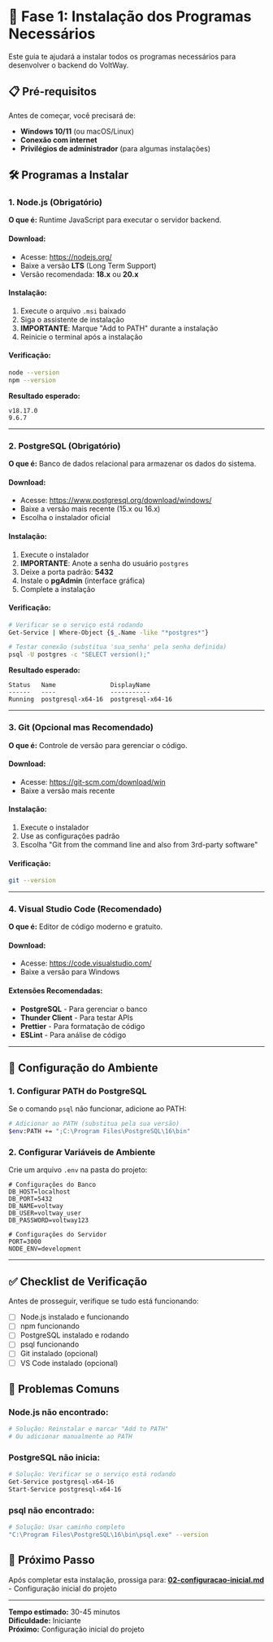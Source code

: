 # 🚀 Fase 1: Instalação dos Programas Necessários

Este guia te ajudará a instalar todos os programas necessários para desenvolver o backend do VoltWay.

## 📋 Pré-requisitos

Antes de começar, você precisará de:
- **Windows 10/11** (ou macOS/Linux)
- **Conexão com internet**
- **Privilégios de administrador** (para algumas instalações)

## 🛠️ Programas a Instalar

### 1. **Node.js** (Obrigatório)
**O que é:** Runtime JavaScript para executar o servidor backend.

#### **Download:**
- Acesse: https://nodejs.org/
- Baixe a versão **LTS** (Long Term Support)
- Versão recomendada: **18.x** ou **20.x**

#### **Instalação:**
1. Execute o arquivo `.msi` baixado
2. Siga o assistente de instalação
3. **IMPORTANTE**: Marque "Add to PATH" durante a instalação
4. Reinicie o terminal após a instalação

#### **Verificação:**
```bash
node --version
npm --version
```
**Resultado esperado:**
```
v18.17.0
9.6.7
```

---

### 2. **PostgreSQL** (Obrigatório)
**O que é:** Banco de dados relacional para armazenar os dados do sistema.

#### **Download:**
- Acesse: https://www.postgresql.org/download/windows/
- Baixe a versão mais recente (15.x ou 16.x)
- Escolha o instalador oficial

#### **Instalação:**
1. Execute o instalador
2. **IMPORTANTE**: Anote a senha do usuário `postgres`
3. Deixe a porta padrão: **5432**
4. Instale o **pgAdmin** (interface gráfica)
5. Complete a instalação

#### **Verificação:**
```bash
# Verificar se o serviço está rodando
Get-Service | Where-Object {$_.Name -like "*postgres*"}

# Testar conexão (substitua 'sua_senha' pela senha definida)
psql -U postgres -c "SELECT version();"
```

**Resultado esperado:**
```
Status   Name               DisplayName
------   ----               -----------
Running  postgresql-x64-16  postgresql-x64-16
```

---

### 3. **Git** (Opcional mas Recomendado)
**O que é:** Controle de versão para gerenciar o código.

#### **Download:**
- Acesse: https://git-scm.com/download/win
- Baixe a versão mais recente

#### **Instalação:**
1. Execute o instalador
2. Use as configurações padrão
3. Escolha "Git from the command line and also from 3rd-party software"

#### **Verificação:**
```bash
git --version
```

---

### 4. **Visual Studio Code** (Recomendado)
**O que é:** Editor de código moderno e gratuito.

#### **Download:**
- Acesse: https://code.visualstudio.com/
- Baixe a versão para Windows

#### **Extensões Recomendadas:**
- **PostgreSQL** - Para gerenciar o banco
- **Thunder Client** - Para testar APIs
- **Prettier** - Para formatação de código
- **ESLint** - Para análise de código

---

## 🔧 Configuração do Ambiente

### **1. Configurar PATH do PostgreSQL**
Se o comando `psql` não funcionar, adicione ao PATH:

```bash
# Adicionar ao PATH (substitua pela sua versão)
$env:PATH += ";C:\Program Files\PostgreSQL\16\bin"
```

### **2. Configurar Variáveis de Ambiente**
Crie um arquivo `.env` na pasta do projeto:

```env
# Configurações do Banco
DB_HOST=localhost
DB_PORT=5432
DB_NAME=voltway
DB_USER=voltway_user
DB_PASSWORD=voltway123

# Configurações do Servidor
PORT=3000
NODE_ENV=development
```

---

## ✅ Checklist de Verificação

Antes de prosseguir, verifique se tudo está funcionando:

- [ ] Node.js instalado e funcionando
- [ ] npm funcionando
- [ ] PostgreSQL instalado e rodando
- [ ] psql funcionando
- [ ] Git instalado (opcional)
- [ ] VS Code instalado (opcional)

## 🚨 Problemas Comuns

### **Node.js não encontrado:**
```bash
# Solução: Reinstalar e marcar "Add to PATH"
# Ou adicionar manualmente ao PATH
```

### **PostgreSQL não inicia:**
```bash
# Solução: Verificar se o serviço está rodando
Get-Service postgresql-x64-16
Start-Service postgresql-x64-16
```

### **psql não encontrado:**
```bash
# Solução: Usar caminho completo
"C:\Program Files\PostgreSQL\16\bin\psql.exe" --version
```

## 🎯 Próximo Passo

Após completar esta instalação, prossiga para:
**[02-configuracao-inicial.md](./02-configuracao-inicial.md)** - Configuração inicial do projeto

---

**Tempo estimado:** 30-45 minutos  
**Dificuldade:** Iniciante  
**Próximo:** Configuração inicial do projeto
